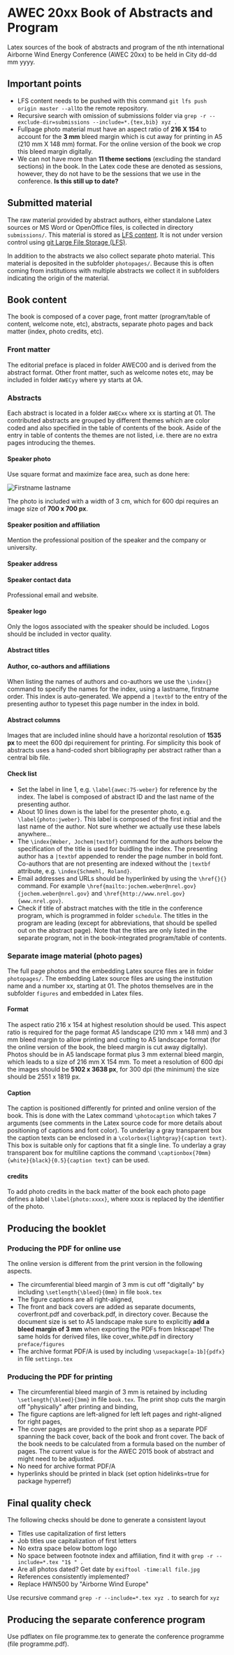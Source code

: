 # AWEC 20xx Book of Abstracts and Program
Latex sources of the book of abstracts and program of the nth international Airborne Wind Energy Conference (AWEC 20xx) to be held in City dd-dd mm yyyy.

## Important points

* LFS content needs to be pushed with this command `git lfs push origin master --all`to the remote repository.
* Recursive search with omission of submissions folder via `grep -r --exclude-dir=submissions --include=*.{tex,bib} xyz .`
* Fullpage photo material must have an aspect ratio of **216 X 154** to account for the **3 mm** bleed margin which is cut away for printing in A5 (210 mm X 148 mm) format. For the online version of the book we crop this bleed margin digitally.
* We can not have more than **11 theme sections** (excluding the standard sections) in the book. In the Latex code these are denoted as sessions, however, they do not have to be the sessions that we use in the conference. **Is this still up to date?**

## Submitted material
The raw material provided by abstract authors, either standalone Latex sources or MS Word or OpenOffice files, is collected in directory `submissions/`. This material is stored as [LFS content](https://bitbucket.org/rschmehl/awec2019boa/admin/lfs/file-management/). It is not under version control using [git Large File Storage (LFS)](https://confluence.atlassian.com/bitbucketserver/working-with-git-lfs-files-970595880.html).

In addition to the abstracts we also collect separate photo material. This material is deposited in the subfolder `photopages/`. Because this is often coming from institutions with multiple abstracts we collect it in subfolders indicating the origin of the material.

## Book content

The book is composed of a cover page, front matter (program/table of content, welcome note, etc), abstracts, separate photo pages and back matter (index, photo credits, etc).

### Front matter

The editorial preface is placed in folder AWEC00 and is derived from the abstract format. Other front matter, such as welcome notes etc, may be included in folder `AWECyy` where yy starts at 0A.

### Abstracts

Each abstract is located in a folder `AWECxx` where xx is starting at 01. The contributed abstracts are grouped by different themes which are color coded and also specified in the table of contents of the book. Aside of the entry in table of contents the themes are not listed, i.e. there are no extra pages introducing the themes.

#### Speaker photo

Use square format and maximize face area, such as done here:

![Firstname lastname](README/firstname_lastname.jpg?raw=true)

The photo is included with a width of 3 cm, which for 600 dpi requires an image size of **700 x 700 px**.

#### Speaker position and affiliation

Mention the professional position of the speaker and the company or university.

#### Speaker address

#### Speaker contact data

Professional email and website.

#### Speaker logo

Only the logos associated with the speaker should be included. Logos should be included in vector quality.

#### Abstract titles

#### Author, co-authors and affiliations

When listing the names of authors and co-authors we use the `\index{}` command to specify the names for the index, using a lastname, firstname order. This index is auto-generated. We append a `|textbf` to the entry of the presenting author to typeset this page number in the index in bold.

#### Abstract columns

Images that are included inline should have a horizontal resolution of **1535 px** to meet the 600 dpi requirement for printing. For simplicity this book of abstracts uses a hand-coded short bibliography per abstract rather than a central bib file.

#### Check list

* Set the label in line 1, e.g. `\label{awec:75-weber}` for reference by the index. The label is composed of abstract ID and the last name of the presenting author.
* About 10 lines down is the label for the presenter photo, e.g. `\label{photo:jweber}`. This label is composed of the first initial and the last name of the author. Not sure whether we actually use these labels anywhere...
* The `\index{Weber, Jochem|textbf}` command for the authors below the specification of the title is used for buidling the index. The presenting author has a `|textbf` appended to render the page number in bold font. Co-authors that are not presenting are indexed without the `|textbf` attribute, e.g. `\index{Schmehl, Roland}`.
* Email addresses and URLs should be hyperlinked by using the `\href{}{}` command. For example `\href{mailto:jochem.weber@nrel.gov}{jochem.weber@nrel.gov}` and `\href{http://www.nrel.gov}{www.nrel.gov}`.
* Check if title of abstract matches with the title in the conference program, which is programmed in folder `schedule`. The titles in the program are leading (except for abbreviations, that should be spelled out on the abstract page). Note that the titles are only listed in the separate program, not in the book-integrated program/table of contents.

### Separate image material (photo pages)

The full page photos and the embedding Latex source files are in folder `photopages/`. The embedding Latex source files are using the institution name and a number xx, starting at 01. The photos themselves are in the subfolder `figures` and embedded in Latex files.

#### Format

The aspect ratio 216 x 154 at highest resolution should be used. This aspect ratio is required for the page format A5 landscape (210 mm x 148 mm) and 3 mm bleed margin to allow printing and cutting to A5 landscape format (for the online version of the book, the bleed margin is cut away digitally). Photos should be in A5 landscape format plus 3 mm external bleed margin, which leads to a size of 216 mm X 154 mm. To meet a resolution of 600 dpi the images should be **5102 x 3638 px**, for 300 dpi (the minimum) the size should be 2551 x 1819 px.

#### Caption
The caption is positioned differently for printed and online version of the book. This is done with the Latex command `\photocaption` which takes 7 arguments (see comments in the Latex source code for more details about positioning of captions and font color). To underlay a gray transparent box the caption texts can be enclosed in a `\colorbox{lightgray}{caption text}`. This box is suitable only for captions that fit a single line. To underlay a gray transparent box for multiline captions the command `\captionbox{70mm}{white}{black}{0.5}{caption text}` can be used.

#### credits

To add photo credits in the back matter of the book each photo page defines a label `\label{photo:xxxx}`, where xxxx is replaced by the identifier of the photo.

## Producing the booklet

### Producing the PDF for online use

The online version is different from the print version in the following aspects.

* The circumferential bleed margin of 3 mm is cut off "digitally" by including `\setlength{\bleed}{0mm}` in file `book.tex`
* The figure captions are all right-aligned,
* The front and back covers are added as separate documents, coverfront.pdf and coverback.pdf, in directory cover. Because the document size is set to A5 landscape make sure to explicitly **add a bleed margin of 3 mm** when exporting the PDFs from Inkscape! The same holds for derived files, like cover_white.pdf in directory `preface/figures`
* The archive format PDF/A is used by including `\usepackage[a-1b]{pdfx}` in file `settings.tex`

### Producing the PDF for printing

* The circumferential bleed margin of 3 mm is retained by including `\setlength{\bleed}{3mm}` in file `book.tex`. The print shop cuts the margin off "physically" after printing and binding,
* The figure captions are left-aligned for left left pages and right-aligned for right pages,
* The cover pages are provided to the print shop as a separate PDF spanning the back cover, back of the book and front cover. The back of the book needs to be calculated from a formula based on the number of pages. The current value is for the AWEC 2015 book of abstract and might need to be adjusted.
* No need for archive format PDF/A
* hyperlinks should be printed in black (set option hidelinks=true for package hyperref)

## Final quality check

The following checks should be done to generate a consistent layout

* Titles use capitalization of first letters
* Job titles use capitalization of first letters
* No extra space below bottom logo
* No space between footnote index and affiliation, find it with  `grep -r --include=*.tex "1$ " .`
* Are all photos dated? Get date by `exiftool -time:all file.jpg`
* References consistently implemented?
* Replace HWN500 by "Airborne Wind Europe"

Use recursive command `grep -r --include=*.tex xyz .` to search for `xyz`

## Producing the separate conference program
Use pdflatex on file programme.tex to generate the conference programme (file programme.pdf).
